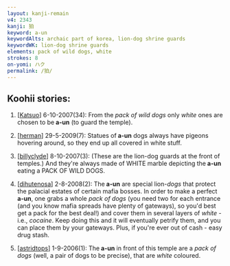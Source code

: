 ```yaml
---
layout: kanji-remain
v4: 2343
kanji: 狛
keyword: a-un
keywordAlts: archaic part of korea, lion-dog shrine guards
keywordWK: lion-dog shrine guards
elements: pack of wild dogs, white
strokes: 8
on-yomi: ハク
permalink: /狛/
---
```


## Koohii stories: 

1) [<a href="http://kanji.koohii.com/profile/Katsuo">Katsuo</a>] 6-10-2007(34): From the <em>pack of wild dogs</em> only <em>white</em> ones are chosen to be<strong> a-un</strong> (to guard the temple).

2) [<a href="http://kanji.koohii.com/profile/herman">herman</a>] 29-5-2009(7): Statues of<strong> a-un</strong> dogs always have pigeons hovering around, so they end up all covered in white stuff.

3) [<a href="http://kanji.koohii.com/profile/billyclyde">billyclyde</a>] 8-10-2007(3): (These are the lion-dog guards at the front of temples.) And they&#039;re always made of WHITE marble depicting the<strong> a-un</strong> eating a PACK OF WILD DOGS.

4) [<a href="http://kanji.koohii.com/profile/dihutenosa">dihutenosa</a>] 2-8-2008(2): The<strong> a-un</strong> are special lion-<em>dogs</em> that protect the palacial estates of certain mafia bosses. In order to make a perfect<strong> a-un</strong>, one grabs a whole <em>pack of dogs</em> (you need two for each entrance (and you know mafia spreads have plenty of gateways), so you&#039;d best get a pack for the best deal!) and cover them in several layers of <em>white</em> - i.e., <em>cocaine</em>. Keep doing this and it will eventually petrify them, and you can place them by your gateways. Plus, if you&#039;re ever out of cash - easy drug stash.

5) [<a href="http://kanji.koohii.com/profile/astridtops">astridtops</a>] 1-9-2006(1): The<strong> a-un</strong> in front of this temple are a <em>pack of dogs</em> (well, a pair of dogs to be precise), that are <em>white</em> coloured.

